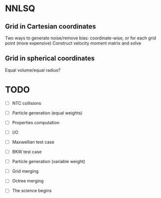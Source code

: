 # NNLSQ

## Grid in Cartesian coordinates

Two ways to generate noise/remove bias: coordinate-wise, or for each grid point (more expensive)
Construct velocity moment matrix and solve

## Grid in spherical coordinates

Equal volume/equal radius?

# TODO

- [ ] NTC collisions

- [ ] Particle generation (equal weights)

- [ ] Properties computation

- [ ] I/O

- [ ] Maxwellian test case

- [ ] BKW test case

- [ ] Particle generation (variable weight)

- [ ] Grid merging

- [ ] Octree merging

- [ ] The science begins